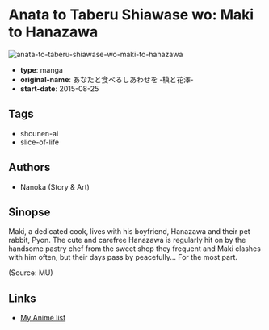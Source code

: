 # Anata to Taberu Shiawase wo: Maki to Hanazawa

![anata-to-taberu-shiawase-wo-maki-to-hanazawa](https://cdn.myanimelist.net/images/manga/3/246855.jpg)

-   **type**: manga
-   **original-name**: あなたと食べるしあわせを ‐槙と花澤‐
-   **start-date**: 2015-08-25

## Tags

-   shounen-ai
-   slice-of-life

## Authors

-   Nanoka (Story & Art)

## Sinopse

Maki, a dedicated cook, lives with his boyfriend, Hanazawa and their pet rabbit, Pyon. The cute and carefree Hanazawa is regularly hit on by the handsome pastry chef from the sweet shop they frequent and Maki clashes with him often, but their days pass by peacefully... For the most part.

(Source: MU)

## Links

-   [My Anime list](https://myanimelist.net/manga/108666/Anata_to_Taberu_Shiawase_wo__Maki_to_Hanazawa)
